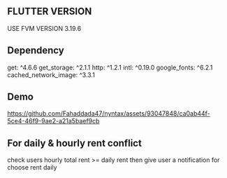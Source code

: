 




## FLUTTER VERSION
USE FVM VERSION 3.19.6
## Dependency 
  get: ^4.6.6 
  get_storage: ^2.1.1
  http: ^1.2.1
  intl: ^0.19.0
  google_fonts: ^6.2.1
  cached_network_image: ^3.3.1
## Demo

https://github.com/Fahaddada47/nyntax/assets/93047848/ca0ab44f-5ce4-46f9-9ae2-a21a5baef9cb


## For daily & hourly rent conflict


check users hourly total rent >= daily rent
then give user a notification for choose rent daily
 

